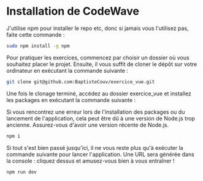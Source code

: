 # Installation de CodeWave

J'utilise npm pour installer le repo etc, donc si jamais vous l'utilisez pas, faite cette commande :
```bash
sudo npm install -g npm
```


Pour pratiquer les exercices, commencez par choisir un dossier où vous souhaitez placer le projet. Ensuite, il vous suffit de cloner le dépôt sur votre ordinateur en exécutant la commande suivante :
```bash
git clone git@github.com:BaptisteCouv/exercice_vue.git
```


Une fois le clonage terminé, accédez au dossier exercice_vue et installez les packages en exécutant la commande suivante :

Si vous rencontrez une erreur lors de l'installation des packages ou du lancement de l'application, cela peut être dû à une version de Node.js trop ancienne. Assurez-vous d'avoir une version récente de Node.js.
```bash
npm i
```


Si tout s'est bien passé jusqu'ici, il ne vous reste plus qu'à exécuter la commande suivante pour lancer l'application. Une URL sera générée dans la console : cliquez dessus et amusez-vous bien à vous entraîner !
```bash
npm run dev
```
